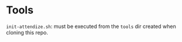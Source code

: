 # Tools

`init-attendize.sh`: must be executed from the `tools` dir created when cloning this repo.
